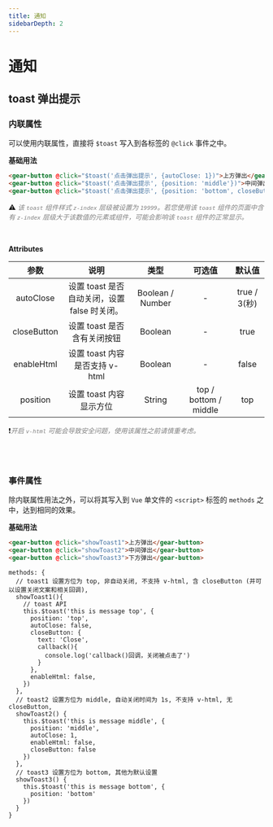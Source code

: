 ```yaml
---
title: 通知
sidebarDepth: 2
---
```


# 通知

toast 弹出提示
---

### 内联属性

可以使用内联属性，直接将 `$toast` 写入到各标签的 `@click` 事件之中。

**基础用法**

<toast-demos-one></toast-demos-one>

```HTML
<gear-button @click="$toast('点击弹出提示', {autoClose: 1})">上方弹出</gear-button>
<gear-button @click="$toast('点击弹出提示', {position: 'middle'})">中间弹出</gear-button>
<gear-button @click="$toast('点击弹出提示', {position: 'bottom', closeButton: false})">下方弹出</gear-button>
```
⚠️ ️*️<font color=grey size=2>该 `toast` 组件样式 `z-index` 层级被设置为 `19999`。若您使用该 `toast` 组件的页面中含有 `z-index` 层级大于该数值的元素或组件，可能会影响该 `toast` 组件的正常显示。</font>*

<br>

**Attributes**

| 参数 | 说明 | 类型 | 可选值 | 默认值 |
| :------: |:------:| :------:| :------:| :------:|
|  autoClose  | 设置 toast 是否自动关闭，设置 false 时关闭。 | Boolean / Number | - | true / 3(秒) |
|  closeButton  | 设置 toast 是否含有关闭按钮 | Boolean | - | true |
|  enableHtml  | 设置 toast 内容是否支持 v-html | Boolean | - | false |
|  position  | 设置 toast 内容显示方位 | String | top / bottom / middle | top |
❗️️*️<font color=grey size=2>开启 `v-html` 可能会导致安全问题，使用该属性之前请慎重考虑。</font>*

<br>
<br>

### 事件属性

除内联属性用法之外，可以将其写入到 `Vue` 单文件的 `<script>` 标签的 `methods` 之中，达到相同的效果。

**基础用法**

<toast-demos-two></toast-demos-two>


```HTML
<gear-button @click="showToast1">上方弹出</gear-button>
<gear-button @click="showToast2">中间弹出</gear-button>
<gear-button @click="showToast3">下方弹出</gear-button>
```

```JS
methods: {
  // toast1 设置方位为 top, 非自动关闭, 不支持 v-html, 含 closeButton (并可以设置关闭文案和相关回调),
  showToast1(){
    // toast API
    this.$toast('this is message top', {
      position: 'top',
      autoClose: false,
      closeButton: {
        text: 'Close',
        callback(){
          console.log('callback()回调，关闭被点击了')
        }
      },
      enableHtml: false,
    })
  },
  // toast2 设置方位为 middle, 自动关闭时间为 1s, 不支持 v-html, 无 closeButton,
  showToast2() {
    this.$toast('this is message middle', {
      position: 'middle',
      autoClose: 1,
      enableHtml: false,
      closeButton: false
    })
  },
  // toast3 设置方位为 bottom, 其他为默认设置
  showToast3() {
    this.$toast('this is message bottom', {
      position: 'bottom'
    })
  }
}
```